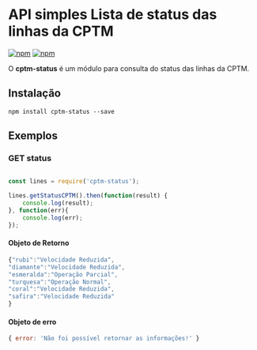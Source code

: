 # API simples Lista de status das linhas da CPTM

[![npm](https://img.shields.io/npm/v/cptm-status.svg)](https://www.npmjs.com/package/cptm-status)
[![npm](https://img.shields.io/npm/dm/cptm-status.svg)](https://www.npmjs.com/package/cptm-status)

O **cptm-status** é um módulo para consulta do status das linhas da CPTM.

## Instalação

```npm install cptm-status --save ```

## Exemplos

### GET status

```js

const lines = require('cptm-status');

lines.getStatusCPTM().then(function(result) {
	console.log(result);
}, function(err){
	console.log(err);
});

```

#### Objeto de Retorno

```js
{"rubi":"Velocidade Reduzida",
"diamante":"Velocidade Reduzida",
"esmeralda":"Operação Parcial",
"turquesa":"Operação Normal",
"coral":"Velocidade Reduzida",
"safira":"Velocidade Reduzida"
}
```

#### Objeto de erro

```js
{ error: 'Não foi possível retornar as informações!' }
```



